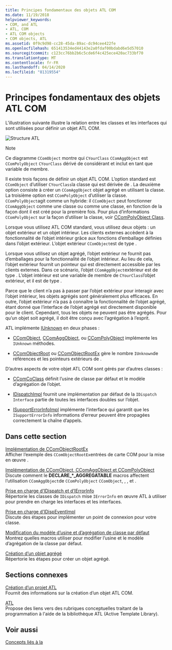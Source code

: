 ```yaml
---
title: Principes fondamentaux des objets ATL COM
ms.date: 11/19/2018
helpviewer_keywords:
- COM, and ATL
- ATL, COM
- ATL COM objects
- COM objects, ATL
ms.assetid: 0f9c9d98-cc28-45da-89ac-dc94cee422fe
ms.openlocfilehash: 651413534ed44143e2a0fdaf00bdabd6e5d57010
ms.sourcegitcommit: c123cc76bb2b6c5cde6f4c425ece420ac733bf70
ms.translationtype: MT
ms.contentlocale: fr-FR
ms.lasthandoff: 04/14/2020
ms.locfileid: "81319554"
---
```

# <a name="fundamentals-of-atl-com-objects"></a>Principes fondamentaux des objets ATL COM

L’illustration suivante illustre la relation entre les classes et les interfaces qui sont utilisées pour définir un objet ATL COM.

![Structure ATL](../atl/media/vc307y1.gif "Structure ATL")

> [!NOTE]
> Ce diagramme `CComObject` montre qui `CYourClass` `CComAggObject` est `CComPolyObject` `CYourClass` dérivé de considérant et inclut en tant que variable de membre.

Il existe trois façons de définir un objet ATL COM. L’option standard est `CComObject` d’utiliser `CYourClass`la classe qui est dérivée de . La deuxième option consiste à créer un `CComAggObject` objet agrégé en utilisant la classe. La troisième option est `CComPolyObject` d’utiliser la classe. `CComPolyObject`agit comme un hybride: il `CComObject` peut fonctionner `CComAggObject` comme une classe ou comme une classe, en fonction de la façon dont il est créé pour la première fois. Pour plus d’informations `CComPolyObject` sur la façon d’utiliser la classe, voir [CComPolyObject Class](../atl/reference/ccompolyobject-class.md).

Lorsque vous utilisez ATL COM standard, vous utilisez deux objets : un objet extérieur et un objet intérieur. Les clients externes accèdent à la fonctionnalité de l’objet intérieur grâce aux fonctions d’emballage définies dans l’objet extérieur. L’objet extérieur `CComObject`est de type .

Lorsque vous utilisez un objet agrégé, l’objet extérieur ne fournit pas d’emballages pour la fonctionnalité de l’objet intérieur. Au lieu de cela, l’objet extérieur fournit un pointeur qui est directement accessible par les clients externes. Dans ce scénario, l’objet `CComAggObject`extérieur est de type . L’objet intérieur est une variable de membre de `CYourClass`l’objet extérieur, et il est de type .

Parce que le client n’a pas à passer par l’objet extérieur pour interagir avec l’objet intérieur, les objets agrégés sont généralement plus efficaces. En outre, l’objet extérieur n’a pas à connaître la fonctionnalité de l’objet agrégé, étant donné que l’interface de l’objet agrégé est directement disponible pour le client. Cependant, tous les objets ne peuvent pas être agrégés. Pour qu’un objet soit agrégé, il doit être conçu avec l’agrégation à l’esprit.

ATL implémente [IUnknown](/windows/win32/api/unknwn/nn-unknwn-iunknown) en deux phases :

- [CComObject](../atl/reference/ccomobject-class.md), [CComAggObject](../atl/reference/ccomaggobject-class.md), ou [CComPolyObject](../atl/reference/ccompolyobject-class.md) implémente les `IUnknown` méthodes.

- [CComObjectRoot](../atl/reference/ccomobjectroot-class.md) ou [CComObjectRootEx](../atl/reference/ccomobjectrootex-class.md) gère le nombre `IUnknown`de références et les pointeurs extérieurs de .

D’autres aspects de votre objet ATL COM sont gérés par d’autres classes :

- [CComCoClass](../atl/reference/ccomcoclass-class.md) définit l’usine de classe par défaut et le modèle d’agrégation de l’objet.

- [IDispatchImpl](../atl/reference/idispatchimpl-class.md) fournit une implémentation par défaut de la `IDispatch Interface` partie de toutes les interfaces doubles sur l’objet.

- [ISupportErrorInfoImpl](../atl/reference/isupporterrorinfoimpl-class.md) implémente l’interface qui garantit que les `ISupportErrorInfo` informations d’erreur peuvent être propagées correctement la chaîne d’appels.

## <a name="in-this-section"></a>Dans cette section

[Implémentation de CComObjectRootEx](../atl/implementing-ccomobjectrootex.md)<br/>
Afficher l’exemple des `CComObjectRootEx`entrées de carte COM pour la mise en œuvre .

[Implémentation de CComObject, CComAggObject et CComPolyObject](../atl/implementing-ccomobject-ccomaggobject-and-ccompolyobject.md)<br/>
Discute comment le **DECLARE_\*_AGGREGATABLE** macros affectent l’utilisation `CComAggObject`de `CComPolyObject` `CComObject`, , , et .

[Prise en charge d’IDispatch et d’IErrorInfo](../atl/supporting-idispatch-and-ierrorinfo.md)<br/>
Répertorie les classes de `IDispatch` mise `IErrorInfo` en œuvre ATL à utiliser pour prendre en charge les interfaces et les interfaces.

[Prise en charge d’IDispEventImpl](../atl/supporting-idispeventimpl.md)<br/>
Discute des étapes pour implémenter un point de connexion pour votre classe.

[Modification du modèle d’usine et d’agrégation de classe par défaut](../atl/changing-the-default-class-factory-and-aggregation-model.md)<br/>
Montrez quelles macros utiliser pour modifier l’usine et le modèle d’agrégation de la classe par défaut.

[Création d’un objet agrégé](../atl/creating-an-aggregated-object.md)<br/>
Répertorie les étapes pour créer un objet agrégé.

## <a name="related-sections"></a>Sections connexes

[Création d’un projet ATL](../atl/reference/creating-an-atl-project.md)<br/>
Fournit des informations sur la création d’un objet ATL COM.

[ATL](../atl/active-template-library-atl-concepts.md)<br/>
Propose des liens vers des rubriques conceptuelles traitant de la programmation à l'aide de la bibliothèque ATL (Active Template Library).

## <a name="see-also"></a>Voir aussi

[Concepts liés à la](../atl/active-template-library-atl-concepts.md)
